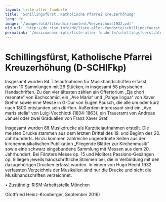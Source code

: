 ```yaml
---
layout: liste-aller-fundorte
title: 'Schillingsfürst, Katholische Pfarrei Kreuzerhöhung'
lang: de
image: '/images/old/fileadmin/content/Verzeichnis1932.pdf'
old_url: 'http://de.rism.info/de/liste-aller-fundorte/schillingsfuerst.html'
permalink: '/musicmanuscripts/liste-aller-fundorte/schillingsfuerst.html'
---
```



# Schillingsfürst, Katholische Pfarrei Kreuzerhöhung (D-SCHIFkp)

Insgesamt wurden 84 Titelaufnahmen für Musikhandschriften erfasst, davon 10 Sammlungen mit 26 Stücken, in insgesamt 58 physischen Handschriften. Zu den vier ältesten zählen ein Offertorium „Eja chori resonate“ von Bachschmid, ein „Ave Maria“ und „Pange lingua“ von Xaver Brehm sowie eine Messe in G-Dur von Eugen Pausch, die alle um oder kurz nach 1800 entstanden sein dürften. Außerdem interessant sind ein „Ave maris stella“ von Luigi Vecchiotti (1804-1863), ein Traueramt von Andreas Januel oder zwei Gradualien von Franz Xaver Graf.

Insgesamt wurden 88 Musikdrucke als Kurztitelaufnahmen erstellt. Die meisten Drucke stammen aus dem letzten Drittel des 19. und Beginn des 20. Jahrhunderts. Hinzu kommen zahlreiche ungeordnete Seiten aus der kirchenmusikalischen Publikation „Fliegende Blätter zur Kirchenmusik“ sowie eine schwarz eingebundene Sammlung mit Messen aus dem 20. Jahrhundert. Bei Försters Messe op. 15 und Molitors Passions-Gesängen op. 9 liegen jeweils handschriftliche Stimmen bei, die in Verbindung mit den dazugehörigen Drucken erfasst wurden. In einem von Hugo Hecht 1932 verfassten Verzeichnis der Musikalien sind nur die Drucke und nicht die Musikhandschriften verzeichnet.

• Zuständig: RISM-Arbeitsstelle München

(Gottfried Heinz-Kronberger, September 2016)

